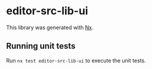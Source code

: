# editor-src-lib-ui

This library was generated with [Nx](https://nx.dev).

## Running unit tests

Run `nx test editor-src-lib-ui` to execute the unit tests.

